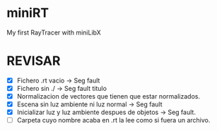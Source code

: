 # miniRT
My first RayTracer with miniLibX


# REVISAR

- [x] Fichero .rt vacio -> Seg fault
- [x] Fichero sin ./ -> Seg fault titulo
- [x] Normalizacion de vectores que tienen que estar normalizados.
- [x] Escena sin luz ambiente ni luz normal -> Seg fault
- [x] Inicializar luz y luz ambiente despues de objetos -> Seg fault.
- [ ] Carpeta cuyo nombre acaba en .rt la lee como si fuera un archivo.